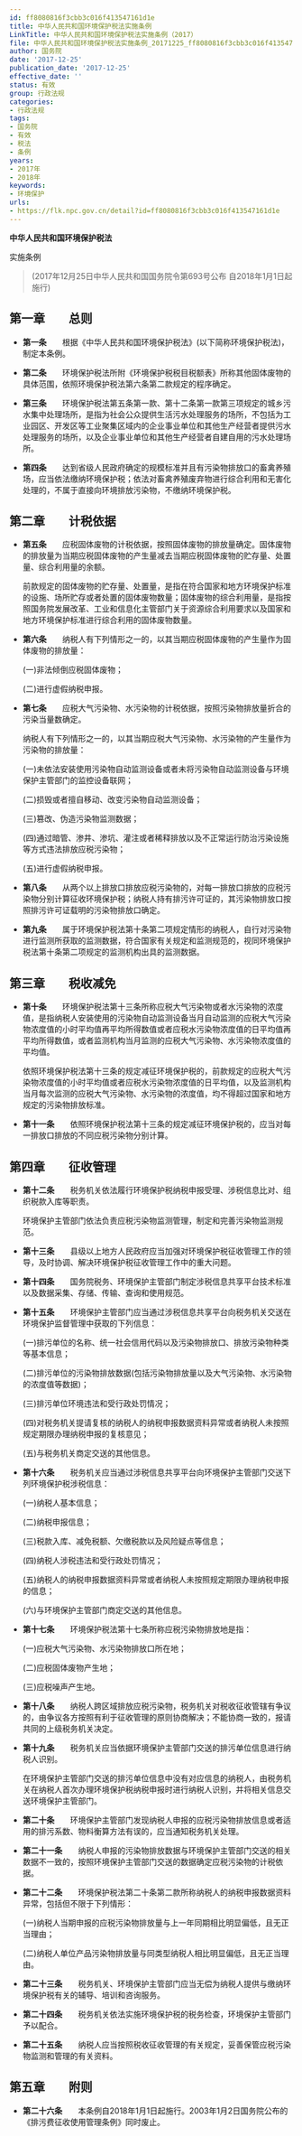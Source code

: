 ```yaml
---
id: ff8080816f3cbb3c016f413547161d1e
title: 中华人民共和国环境保护税法实施条例
LinkTitle: 中华人民共和国环境保护税法实施条例（2017）
file: 中华人民共和国环境保护税法实施条例_20171225_ff8080816f3cbb3c016f413547161d1e.docx
author: 国务院
date: '2017-12-25'
publication_date: '2017-12-25'
effective_date: ''
status: 有效
group: 行政法规
categories:
- 行政法规
tags:
- 国务院
- 有效
- 税法
- 条例
years:
- 2017年
- 2018年
keywords:
- 环境保护
urls:
- https://flk.npc.gov.cn/detail?id=ff8080816f3cbb3c016f413547161d1e
---
```


**中华人民共和国环境保护税法**

实施条例

> (2017年12月25日中华人民共和国国务院令第693号公布 自2018年1月1日起施行)

## 第一章　　总则

- **第一条**　　根据《中华人民共和国环境保护税法》(以下简称环境保护税法)，制定本条例。

- **第二条**　　环境保护税法所附《环境保护税税目税额表》所称其他固体废物的具体范围，依照环境保护税法第六条第二款规定的程序确定。

- **第三条**　　环境保护税法第五条第一款、第十二条第一款第三项规定的城乡污水集中处理场所，是指为社会公众提供生活污水处理服务的场所，不包括为工业园区、开发区等工业聚集区域内的企业事业单位和其他生产经营者提供污水处理服务的场所，以及企业事业单位和其他生产经营者自建自用的污水处理场所。

- **第四条**　　达到省级人民政府确定的规模标准并且有污染物排放口的畜禽养殖场，应当依法缴纳环境保护税；依法对畜禽养殖废弃物进行综合利用和无害化处理的，不属于直接向环境排放污染物，不缴纳环境保护税。

## 第二章　　计税依据

- **第五条**　　应税固体废物的计税依据，按照固体废物的排放量确定。固体废物的排放量为当期应税固体废物的产生量减去当期应税固体废物的贮存量、处置量、综合利用量的余额。

  前款规定的固体废物的贮存量、处置量，是指在符合国家和地方环境保护标准的设施、场所贮存或者处置的固体废物数量；固体废物的综合利用量，是指按照国务院发展改革、工业和信息化主管部门关于资源综合利用要求以及国家和地方环境保护标准进行综合利用的固体废物数量。

- **第六条**　　纳税人有下列情形之一的，以其当期应税固体废物的产生量作为固体废物的排放量：

  (一)非法倾倒应税固体废物；

  (二)进行虚假纳税申报。

- **第七条**　　应税大气污染物、水污染物的计税依据，按照污染物排放量折合的污染当量数确定。

  纳税人有下列情形之一的，以其当期应税大气污染物、水污染物的产生量作为污染物的排放量：

  (一)未依法安装使用污染物自动监测设备或者未将污染物自动监测设备与环境保护主管部门的监控设备联网；

  (二)损毁或者擅自移动、改变污染物自动监测设备；

  (三)篡改、伪造污染物监测数据；

  (四)通过暗管、渗井、渗坑、灌注或者稀释排放以及不正常运行防治污染设施等方式违法排放应税污染物；

  (五)进行虚假纳税申报。

- **第八条**　　从两个以上排放口排放应税污染物的，对每一排放口排放的应税污染物分别计算征收环境保护税；纳税人持有排污许可证的，其污染物排放口按照排污许可证载明的污染物排放口确定。

- **第九条**　　属于环境保护税法第十条第二项规定情形的纳税人，自行对污染物进行监测所获取的监测数据，符合国家有关规定和监测规范的，视同环境保护税法第十条第二项规定的监测机构出具的监测数据。

## 第三章　　税收减免

- **第十条**　　环境保护税法第十三条所称应税大气污染物或者水污染物的浓度值，是指纳税人安装使用的污染物自动监测设备当月自动监测的应税大气污染物浓度值的小时平均值再平均所得数值或者应税水污染物浓度值的日平均值再平均所得数值，或者监测机构当月监测的应税大气污染物、水污染物浓度值的平均值。

  依照环境保护税法第十三条的规定减征环境保护税的，前款规定的应税大气污染物浓度值的小时平均值或者应税水污染物浓度值的日平均值，以及监测机构当月每次监测的应税大气污染物、水污染物的浓度值，均不得超过国家和地方规定的污染物排放标准。

- **第十一条**　　依照环境保护税法第十三条的规定减征环境保护税的，应当对每一排放口排放的不同应税污染物分别计算。

## 第四章　　征收管理

- **第十二条**　　税务机关依法履行环境保护税纳税申报受理、涉税信息比对、组织税款入库等职责。

  环境保护主管部门依法负责应税污染物监测管理，制定和完善污染物监测规范。

- **第十三条**　　县级以上地方人民政府应当加强对环境保护税征收管理工作的领导，及时协调、解决环境保护税征收管理工作中的重大问题。

- **第十四条**　　国务院税务、环境保护主管部门制定涉税信息共享平台技术标准以及数据采集、存储、传输、查询和使用规范。

- **第十五条**　　环境保护主管部门应当通过涉税信息共享平台向税务机关交送在环境保护监督管理中获取的下列信息：

  (一)排污单位的名称、统一社会信用代码以及污染物排放口、排放污染物种类等基本信息；

  (二)排污单位的污染物排放数据(包括污染物排放量以及大气污染物、水污染物的浓度值等数据)；

  (三)排污单位环境违法和受行政处罚情况；

  (四)对税务机关提请复核的纳税人的纳税申报数据资料异常或者纳税人未按照规定期限办理纳税申报的复核意见；

  (五)与税务机关商定交送的其他信息。

- **第十六条**　　税务机关应当通过涉税信息共享平台向环境保护主管部门交送下列环境保护税涉税信息：

  (一)纳税人基本信息；

  (二)纳税申报信息；

  (三)税款入库、减免税额、欠缴税款以及风险疑点等信息；

  (四)纳税人涉税违法和受行政处罚情况；

  (五)纳税人的纳税申报数据资料异常或者纳税人未按照规定期限办理纳税申报的信息；

  (六)与环境保护主管部门商定交送的其他信息。

- **第十七条**　　环境保护税法第十七条所称应税污染物排放地是指：

  (一)应税大气污染物、水污染物排放口所在地；

  (二)应税固体废物产生地；

  (三)应税噪声产生地。

- **第十八条**　　纳税人跨区域排放应税污染物，税务机关对税收征收管辖有争议的，由争议各方按照有利于征收管理的原则协商解决；不能协商一致的，报请共同的上级税务机关决定。

- **第十九条**　　税务机关应当依据环境保护主管部门交送的排污单位信息进行纳税人识别。

  在环境保护主管部门交送的排污单位信息中没有对应信息的纳税人，由税务机关在纳税人首次办理环境保护税纳税申报时进行纳税人识别，并将相关信息交送环境保护主管部门。

- **第二十条**　　环境保护主管部门发现纳税人申报的应税污染物排放信息或者适用的排污系数、物料衡算方法有误的，应当通知税务机关处理。

- **第二十一条**　　纳税人申报的污染物排放数据与环境保护主管部门交送的相关数据不一致的，按照环境保护主管部门交送的数据确定应税污染物的计税依据。

- **第二十二条**　　环境保护税法第二十条第二款所称纳税人的纳税申报数据资料异常，包括但不限于下列情形：

  (一)纳税人当期申报的应税污染物排放量与上一年同期相比明显偏低，且无正当理由；

  (二)纳税人单位产品污染物排放量与同类型纳税人相比明显偏低，且无正当理由。

- **第二十三条**　　税务机关、环境保护主管部门应当无偿为纳税人提供与缴纳环境保护税有关的辅导、培训和咨询服务。

- **第二十四条**　　税务机关依法实施环境保护税的税务检查，环境保护主管部门予以配合。

- **第二十五条**　　纳税人应当按照税收征收管理的有关规定，妥善保管应税污染物监测和管理的有关资料。

## 第五章　　附则

- **第二十六条**　　本条例自2018年1月1日起施行。2003年1月2日国务院公布的《排污费征收使用管理条例》同时废止。
